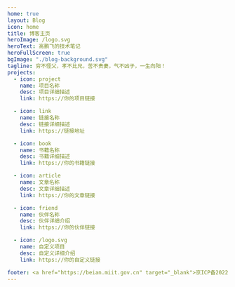 ```yaml
---
home: true
layout: Blog
icon: home
title: 博客主页
heroImage: /logo.svg
heroText: 高鹏飞的技术笔记
heroFullScreen: true
bgImage: "./blog-background.svg"
tagline: 穷不怪父，孝不比兄，苦不责妻，气不凶子，一生向阳！
projects:
  - icon: project
    name: 项目名称
    desc: 项目详细描述
    link: https://你的项目链接

  - icon: link
    name: 链接名称
    desc: 链接详细描述
    link: https://链接地址

  - icon: book
    name: 书籍名称
    desc: 书籍详细描述
    link: https://你的书籍链接

  - icon: article
    name: 文章名称
    desc: 文章详细描述
    link: https://你的文章链接

  - icon: friend
    name: 伙伴名称
    desc: 伙伴详细介绍
    link: https://你的伙伴链接

  - icon: /logo.svg
    name: 自定义项目
    desc: 自定义详细介绍
    link: https://你的自定义链接

footer: <a href="https://beian.miit.gov.cn" target="_blank">京ICP备2022010614号-2</a> | 主题：<a href="https://github.com/vuepress-theme-hope/vuepress-theme-hope" target="_blank">VuePress Theme Hope</a>
---
```

